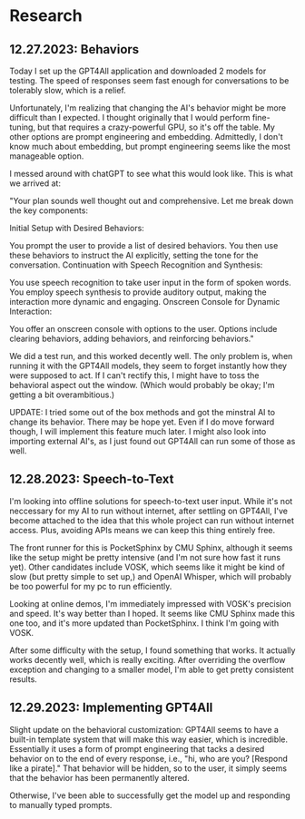 # Research
## 12.27.2023: Behaviors
Today I set up the GPT4All application and downloaded 2 models for testing. The speed of responses seem fast enough for conversations to be tolerably slow, which is a relief. 

Unfortunately, I'm realizing that changing the AI's behavior might be more difficult than I expected. I thought originally that I would perform fine-tuning, but that requires a crazy-powerful GPU, so it's off the table. My other options are prompt engineering and embedding. Admittedly, I don't know much about embedding, but prompt engineering seems like the most manageable option.

I messed around with chatGPT to see what this would look like. This is what we arrived at:

"Your plan sounds well thought out and comprehensive. Let me break down the key components:

Initial Setup with Desired Behaviors:

You prompt the user to provide a list of desired behaviors.
You then use these behaviors to instruct the AI explicitly, setting the tone for the conversation.
Continuation with Speech Recognition and Synthesis:

You use speech recognition to take user input in the form of spoken words.
You employ speech synthesis to provide auditory output, making the interaction more dynamic and engaging.
Onscreen Console for Dynamic Interaction:

You offer an onscreen console with options to the user.
Options include clearing behaviors, adding behaviors, and reinforcing behaviors."

We did a test run, and this worked decently well. The only problem is, when running it with the GPT4All models, they seem to forget instantly how they were supposed to act. If I can't rectify this, I might have to toss the behavioral aspect out the window. (Which would probably be okay; I'm getting a bit overambitious.)

UPDATE: I tried some out of the box methods and got the minstral AI to change its behavior. There may be hope yet. Even if I do move forward though, I will implement this feature much later. I might also look into importing external AI's, as I just found out GPT4All can run some of those as well. 

## 12.28.2023: Speech-to-Text
I'm looking into offline solutions for speech-to-text user input. While it's not neccessary for my AI to run without internet, after settling on GPT4All, I've become attached to the idea that this whole project can run without internet access. Plus, avoiding APIs means we can keep this thing entirely free.

The front runner for this is PocketSphinx by CMU Sphinx, although it seems like the setup might be pretty intensive (and I'm not sure how fast it runs yet). Other candidates include VOSK, which seems like it might be kind of slow (but pretty simple to set up,) and OpenAI Whisper, which will probably be too powerful for my pc to run efficiently. 

Looking at online demos, I'm immediately impressed with VOSK's precision and speed. It's way better than I hoped. It seems like CMU Sphinx made this one too, and it's more updated than PocketSphinx. I think I'm going with VOSK.

After some difficulty with the setup, I found something that works. It actually works decently well, which is really exciting. After overriding the overflow exception and changing to a smaller model, I'm able to get pretty consistent results. 

## 12.29.2023: Implementing GPT4All
Slight update on the behavioral customization: GPT4All seems to have a built-in template system that will make this way easier, which is incredible. Essentially it uses a form of prompt engineering that tacks a desired behavior on to the end of every response, i.e., "hi, who are you? [Respond like a pirate]." That behavior will be hidden, so to the user, it simply seems that the behavior has been permanently altered. 

Otherwise, I've been able to successfully get the model up and responding to manually typed prompts. 